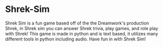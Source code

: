 # Shrek-Sim
Shrek Sim is a fun game based off of the the Dreamwork's production Shrek, in Shrek sim you can answer Shrek trivia, play games, and role play with Shrek! This game is made in python and is text based, it utilizes many different tools in python including audio. Have fun in with Shrek Sim!
